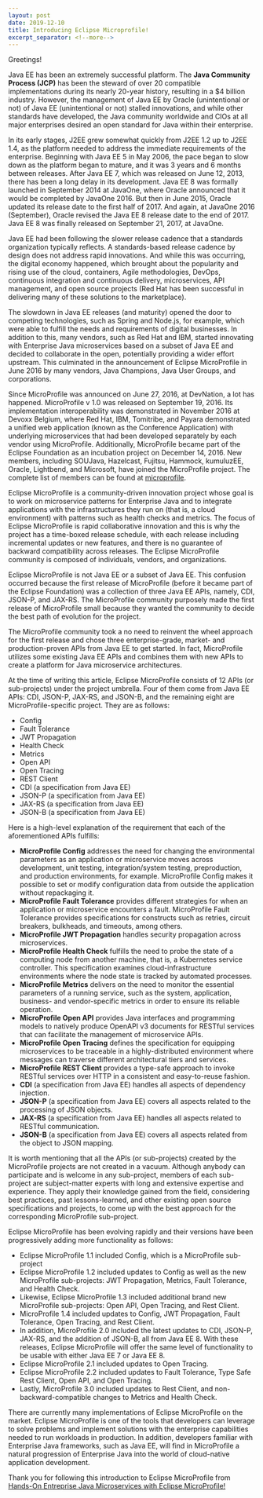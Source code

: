 ```yaml
---
layout: post
date: 2019-12-10
title: Introducing Eclipse Microprofile!
excerpt_separator: <!--more-->
---
```

                                                                                                              
Greetings!
<!--more-->

Java EE has been an extremely successful platform. The **Java Community Process (JCP)** has been the steward of over 20 compatible implementations during its nearly 20-year history, resulting in a $4 billion industry. However, the management of Java EE by Oracle (unintentional or not) of Java EE (unintentional or not) stalled innovations, and while other standards have developed, the Java community worldwide and CIOs at all major enterprises desired an open standard for Java within their enterprise.

In its early stages, J2EE grew somewhat quickly from J2EE 1.2 up to J2EE 1.4, as the platform needed to address the immediate requirements of the enterprise. Beginning with Java EE 5 in May 2006, the pace began to slow down as the platform began to mature, and it was 3 years and 6 months between releases. After Java EE 7, which was released on June 12, 2013, there has been a long delay in its development. Java EE 8 was formally launched in September 2014 at JavaOne, where Oracle announced that it would be completed by JavaOne 2016. But then in June 2015, Oracle updated its release date to the first half of 2017. And again, at JavaOne 2016 (September), Oracle revised the Java EE 8 release date to the end of 2017. Java EE 8 was finally released on September 21, 2017, at JavaOne.

Java EE had been following the slower release cadence that a standards organization typically reflects. A standards-based release cadence by design does not address rapid innovations. And while this was occurring, the digital economy happened, which brought about the popularity and rising use of the cloud, containers, Agile methodologies, DevOps, continuous integration and continuous delivery, microservices, API management, and open source projects (Red Hat has been successful in delivering many of these solutions to the marketplace).

The slowdown in Java EE releases (and maturity) opened the door to competing technologies, such as Spring and Node.js, for example, which were able to fulfill the needs and requirements of digital businesses. In addition to this, many vendors, such as Red Hat and IBM, started innovating with Enterprise Java microservices based on a subset of Java EE and decided to collaborate in the open, potentially providing a wider effort upstream. This culminated in the announcement of Eclipse MicroProfile in June 2016 by many vendors, Java Champions, Java User Groups, and corporations.

Since MicroProfile was announced on June 27, 2016, at DevNation, a lot has happened. MicroProfile v 1.0 was released on September 19, 2016. Its implementation interoperability was demonstrated in November 2016 at Devoxx Belgium, where Red Hat, IBM, Tomitribe, and Payara demonstrated a unified web application (known as the Conference Application) with underlying microservices that had been developed separately by each vendor using MicroProfile. Additionally, MicroProfile became part of the Eclipse Foundation as an incubation project on December 14, 2016. New members, including SOUJava, Hazelcast, Fujitsu, Hammock, kumuluzEE, Oracle, Lightbend, and Microsoft, have joined the MicroProfile project. The complete list of members can be found at [microprofile](https://microprofile.io/).

Eclipse MicroProfile is a community-driven innovation project whose goal is to work on microservice patterns for Enterprise Java and to integrate applications with the infrastructures they run on (that is, a cloud environment) with patterns such as health checks and metrics. The focus of Eclipse MicroProfile is rapid collaborative innovation and this is why the project has a time-boxed release schedule, with each release including incremental updates or new features, and there is no guarantee of backward compatibility across releases. The Eclipse MicroProfile community is composed of individuals, vendors, and organizations.

Eclipse MicroProfile is not Java EE or a subset of Java EE. This confusion occurred because the first release of MicroProfile (before it became part of the Eclipse Foundation) was a collection of three Java EE APIs, namely, CDI, JSON-P, and JAX-RS. The MicroProfile community purposely made the first release of MicroProfile small because they wanted the community to decide the best path of evolution for the project.

The MicroProfile community took a no need to reinvent the wheel approach for the first release and chose three enterprise-grade, market- and production-proven APIs from Java EE to get started. In fact, MicroProfile utilizes some existing Java EE APIs and combines them with new APIs to create a platform for Java microservice architectures.

At the time of writing this article, Eclipse MicroProfile consists of 12 APIs (or sub-projects) under the project umbrella. Four of them come from Java EE APIs: CDI, JSON-P, JAX-RS, and JSON-B, and the remaining eight are MicroProfile-specific project. They are as follows:

+ Config
+ Fault Tolerance
+ JWT Propagation
+ Health Check
+ Metrics
+ Open API
+ Open Tracing
+ REST Client
+ CDI (a specification from Java EE)
+ JSON-P (a specification from Java EE)
+ JAX-RS (a specification from Java EE)
+ JSON-B (a specification from Java EE)


Here is a high-level explanation of the requirement that each of the aforementioned APIs fulfills:

+ **MicroProfile Config** addresses the need for changing the environmental parameters as an application or microservice moves across development, unit testing, integration/system testing, preproduction, and production environments, for example. MicroProfile Config makes it possible to set or modify configuration data from outside the application without repackaging it.
+ **MicroProfile Fault Tolerance** provides different strategies for when an application or microservice encounters a fault. MicroProfile Fault Tolerance provides specifications for constructs such as retries, circuit breakers, bulkheads, and timeouts, among others.
+ **MicroProfile JWT Propagation** handles security propagation across microservices.
+ **MicroProfile Health Check** fulfills the need to probe the state of a computing node from another machine, that is, a Kubernetes service controller. This specification examines cloud-infrastructure environments where the node state is tracked by automated processes.
+ **MicroProfile Metrics** delivers on the need to monitor the essential parameters of a running service, such as the system, application, business- and vendor-specific metrics in order to ensure its reliable operation.
+ **MicroProfile Open API** provides Java interfaces and programming models to natively produce OpenAPI v3 documents for RESTful services that can facilitate the management of microservice APIs.
+ **MicroProfile Open Tracing** defines the specification for equipping microservices to be traceable in a highly-distributed environment where messages can traverse different architectural tiers and services.
+ **MicroProfile REST Client** provides a type-safe approach to invoke RESTful services over HTTP in a consistent and easy-to-reuse fashion.
+ **CDI** (a specification from Java EE) handles all aspects of dependency injection.
+ **JSON-P** (a specification from Java EE) covers all aspects related to the processing of JSON objects.
+ **JAX-RS** (a specification from Java EE) handles all aspects related to RESTful communication.
+ **JSON-B** (a specification from Java EE) covers all aspects related from the object to JSON mapping.

It is worth mentioning that all the APIs (or sub-projects) created by the MicroProfile projects are not created in a vacuum. Although anybody can participate and is welcome in any sub-project, members of each sub-project are subject-matter experts with long and extensive expertise and experience. They apply their knowledge gained from the field, considering best practices, past lessons-learned, and other existing open source specifications and projects, to come up with the best approach for the corresponding MicroProfile sub-project.

Eclipse MicroProfile has been evolving rapidly and their versions have been progressively adding more functionality as follows:

+ Eclipse MicroProfile 1.1 included Config, which is a MicroProfile sub-project
+ Eclipse MicroProfile 1.2 included updates to Config as well as the new MicroProfile sub-projects: JWT Propagation, Metrics, Fault Tolerance, and Health Check.
+ Likewise, Eclipse MicroProfile 1.3 included additional brand new MicroProfile sub-projects: Open API, Open Tracing, and Rest Client.
+ MicroProfile 1.4 included updates to Config, JWT Propagation, Fault Tolerance, Open Tracing, and Rest Client.
+ In addition, MicroProfile 2.0 included the latest updates to CDI, JSON-P, JAX-RS, and the addition of JSON-B, all from Java EE 8. With these releases, Eclipse MicroProfile will offer the same level of functionality to be usable with either Java EE 7 or Java EE 8.
+ Eclipse MicroProfile 2.1 included updates to Open Tracing.
+ Eclipse MicroProfile 2.2 included updates to Fault Tolerance, Type Safe Rest Client, Open API, and Open Tracing.
+ Lastly, MicroProfile 3.0 included updates to Rest Client, and non-backward-compatible changes to Metrics and Health Check.

There are currently many implementations of Eclipse MicroProfile on the market. Eclipse MicroProfile is one of the tools that developers can leverage to solve problems and implement solutions with the enterprise capabilities needed to run workloads in production. In addition, developers familiar with Enterprise Java frameworks, such as Java EE, will find in MicroProfile a natural progression of Enterprise Java into the world of cloud-native application development.

Thank you for following this introduction to Eclipse MicroProfile from [Hands-On Entreprise Java Microservices with Eclipse MicroProfile!](https://www.oreilly.com/library/view/hands-on-enterprise-java/9781838643102/)
